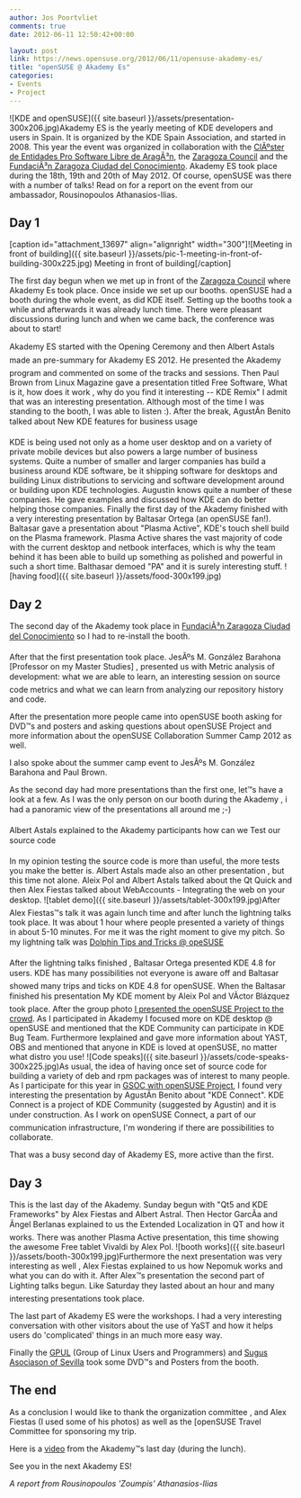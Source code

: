 ```yaml
---
author: Jos Poortvliet
comments: true
date: 2012-06-11 12:50:42+00:00

layout: post
link: https://news.opensuse.org/2012/06/11/opensuse-akademy-es/
title: "openSUSE @ Akademy Es"
categories:
- Events
- Project
---
```

![KDE and openSUSE]({{ site.baseurl }}/assets/presentation-300x206.jpg)Akademy ES is the yearly meeting of KDE developers and users in Spain. It is organized by the KDE Spain Association, and started in 2008. This year the event was organized in collaboration with the [ClÃºster de Entidades Pro Software Libre de AragÃ³n](http://cesla.info/), the [Zaragoza Council](http://www.zaragoza.es) and the [FundaciÃ³n Zaragoza Ciudad del Conocimiento](http://www.fundacionzcc.org/). Akademy ES took place during the 18th, 19th and 20th of May 2012. Of course, openSUSE was there with a number of talks! Read on for a report on the event from our ambassador, Rousinopoulos Athanasios-Ilias.<!-- more -->



## Day 1


[caption id="attachment_13697" align="alignright" width="300"]![Meeting in front of building]({{ site.baseurl }}/assets/pic-1-meeting-in-front-of-building-300x225.jpg) Meeting in front of building[/caption]

The first day begun when we met up in front of the [Zaragoza Council](http://www.zaragoza.es/) where Akademy Es took place. Once inside we set up our booths. openSUSE had a booth during the whole event, as did KDE itself. Setting up the booths took a while and afterwards it was already lunch time. There were pleasant discussions during lunch and when we came back, the conference was about to start!

Akademy ES started with the Opening Ceremony and then Albert Astals made an pre-summary for Akademy ES 2012. He presented the Akademy program and commented on some of the tracks and sessions.
Then Paul Brown from Linux Magazine gave a presentation titled Free Software, What is it, how does it work , why do you find it interesting -- KDE Remix"
I admit that was an interesting presentation. Although most of the time I was standing to the booth, I was able to listen :). After the break, AgustÃ­n Benito talked about New KDE features for business usage 

KDE is being used not only as a home user desktop and on a variety of private mobile devices but also powers a large number of business systems. Quite a number of smaller and larger companies has build a business around KDE software, be it shipping software for desktops and building Linux distributions to servicing and software development around or building upon KDE technologies. Augustin knows quite a number of these companies. He gave examples and discussed how KDE can do better helping those companies. Finally the first day of the Akademy finished with a very interesting presentation by Baltasar Ortega (an openSUSE fan!). Baltasar gave a presentation about "Plasma Active", KDE's touch shell build on the Plasma framework. Plasma Active shares the vast majority of code with the current desktop and netbook interfaces, which is why the team behind it has been able to build up something as polished and powerful in such a short time. Balthasar demoed "PA" and it is surely interesting stuff.
![having food]({{ site.baseurl }}/assets/food-300x199.jpg)


## Day 2


The second day of the Akademy took place in [FundaciÃ³n Zaragoza Ciudad del Conocimiento](http://www.fundacionzcc.org/) so I had to re-install the booth.

After that the first presentation took place. JesÃºs M. González Barahona [Professor on my Master Studies] , presented us with Metric analysis of development: what we are able to learn, an interesting session on source code metrics and what we can learn from analyzing our repository history and code.

After the presentation more people came into openSUSE booth asking for DVD™s and posters and asking questions about openSUSE Project and more information about the openSUSE Collaboration Summer Camp 2012 as well.

I also spoke about the summer camp event to JesÃºs M. González Barahona and Paul Brown.

As the second day had more presentations than the first one, let™s have a look at a few. As I was the only person on our booth during the Akademy , i had a panoramic view of the presentations all around me ;-)

Albert Astals explained to the Akademy participants how can we Test our source code

In  my opinion testing the source code is more than useful, the more tests you make the better is. Albert Astals made also an other presentation , but this time not alone. Aleix Pol and Albert Astals talked about the Qt Quick and then Alex Fiestas talked about WebAccounts - Integrating the web on your desktop.
![tablet demo]({{ site.baseurl }}/assets/tablet-300x199.jpg)After Alex Fiestas™s talk it was again lunch time and after lunch the lightning talks took place. It was about 1 hour where people presented a variety of things in about 5-10 minutes. For me it was the right moment to give my pitch. So my lightning talk was [Dolphin Tips and Tricks @ opeSUSE](http://archive.org/details/TrucosYConsejosParaDolphin)

After the lightning talks finished , Baltasar Ortega presented KDE 4.8 for users. KDE has many possibilities not everyone is aware off and Baltasar showed many trips and ticks on KDE 4.8 for openSUSE. When the Baltasar finished his presentation My KDE moment by Aleix Pol and VÃ­ctor Blázquez took place. After the group photo [I presented the openSUSE Project to the crowd](http://archive.org/detailsElProyectoKdeYElEntornoGrficoEnOpensuse). As I participated in Akademy I focused more on KDE desktop @ openSUSE and mentioned that the KDE Community can participate in KDE Bug Team. Furthermore Iexplained and gave more information about YAST, OBS and mentioned that anyone in KDE is loved at openSUSE, no matter what distro you use!
![Code speaks]({{ site.baseurl }}/assets/code-speaks-300x225.jpg)As usual, the idea of having once set of source code for building a variety of deb and rpm packages was of interest to many people. As I  participate for this year in [GSOC with openSUSE Project](https://news.opensuse.org/2012/04/26/opensuse-and-gsoc-2012-good-to-go/), I found very interesting the presentation
by AgustÃ­n Benito about "KDE Connect". KDE Connect is a project of KDE Community (suggested by Agustin) and it is under construction. As I work on openSUSE Connect, a part of our communication infrastructure, I'm wondering if there are possibilities to collaborate.

That was a busy second day of Akademy ES, more active than the first.



## Day 3


This is the last day of the Akademy. Sunday begun with "Qt5 and KDE Frameworks" by Alex Fiestas and Albert Astral. Then Hector GarcÃ­a and Ãngel Berlanas  explained to us the Extended Localization in QT  and how it works. There was another Plasma Active presentation, this time showing the awesome Free tablet Vivaldi by Alex Pol. 
![booth works]({{ site.baseurl }}/assets/booth-300x199.jpg)Furthermore the next presentation was very interesting as well , Alex Fiestas explained to us how Nepomuk works and what you can do with it. After Alex™s presentation the second part of Lighting talks begun. Like Saturday they lasted about an hour and many interesting presentations took place.

The last part of Akademy ES were the workshops. I had a very interesting conversation with other visitors about the use of YaST and how it helps users do 'complicated' things in an much more easy way.

Finally the [GPUL](http://www.gpul.org/) (Group of Linux Users and Programmers) and [Sugus Asociason of Sevilla](http://sugus.eii.us.es/) took some DVD™s and Posters from the booth.



## The end


As a conclusion I would like to thank the organization committee , and Alex Fiestas (I used some of his photos) as well as the [openSUSE Travel Committee for sponsoring my trip. 

Here is a [video](http://youtu.be/HxxrUnR-4TI) from the Akademy™s last day (during the lunch).

See you in the next Akademy ES!


_A report from Rousinopoulos 'Zoumpis' Athanasios-Ilias_		
